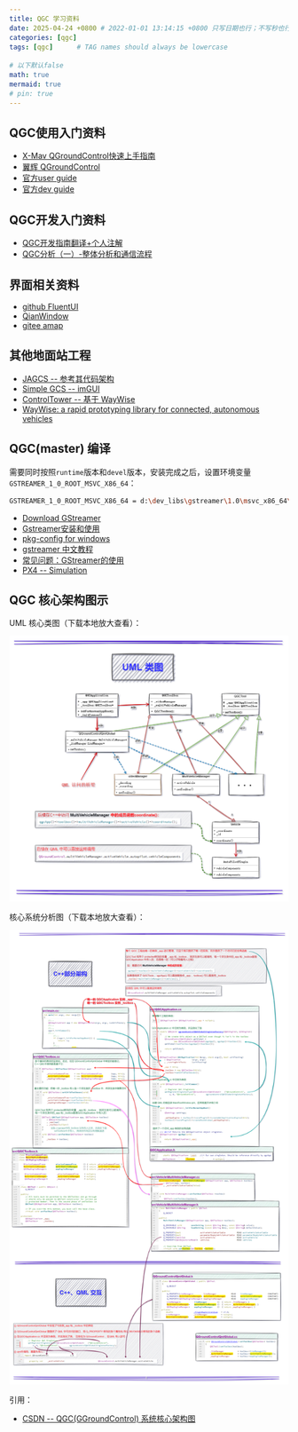 ```yaml
---
title: QGC 学习资料
date: 2025-04-24 +0800 # 2022-01-01 13:14:15 +0800 只写日期也行；不写秒也行；这样也行 2022-03-09T00:55:42+08:00
categories: [qgc]
tags: [qgc]      # TAG names should always be lowercase

# 以下默认false
math: true
mermaid: true
# pin: true
---
```


## QGC使用入门资料 ##

* [X-Mav QGroundControl快速上手指南](https://www.x-mav.cn/docs/QGroundControl-kuai-su-shang-shou-zhi-nan)
* [翼辉 QGroundControl](https://docs.acoinfo.com/dup/guide/qgc_usage.html)
* [官方user guide](https://docs.qgroundcontrol.com/Stable_V4.4/en/qgc-user-guide/)
* [官方dev guide](https://docs.qgroundcontrol.com/Stable_V4.4/en/qgc-dev-guide/)

## QGC开发入门资料 ##

* [QGC开发指南翻译+个人注解](https://zhuanlan.zhihu.com/p/647096410)
* [QGC分析（一）-整体分析和通信流程](https://blog.csdn.net/qaaaaaaz/article/details/130460042)

## 界面相关资料 ##

* [github FluentUI](https://github.com/zhuzichu520/FluentUI)
* [QianWindow](https://github.com/nuoqian-lgtm/QianWindow)
* [gitee amap](https://gitee.com/IOthellOI/amap)

## 其他地面站工程 ##

* [JAGCS -- 参考其代码架构](https://github.com/MishkaRogachev/JAGCS)
* [Simple GCS -- imGUI](https://github.com/Sanmopre/Simple_GCS)
* [ControlTower -- 基于 WayWise](https://github.com/RISE-Dependable-Transport-Systems/ControlTower)
* [WayWise: a rapid prototyping library for connected, autonomous vehicles](https://ccam-sunrise-project.eu/wp-content/uploads/2024/09/WayWise_Software_Impacts.pdf)

## QGC(master) 编译 ##

需要同时按照`runtime`版本和`devel`版本，安装完成之后，设置环境变量`GSTREAMER_1_0_ROOT_MSVC_X86_64`：

```bash
GSTREAMER_1_0_ROOT_MSVC_X86_64 = d:\dev_libs\gstreamer\1.0\msvc_x86_64\
```

* [Download GStreamer](https://gstreamer.freedesktop.org/download/#windows)
* [Gstreamer安装和使用](https://yadiq.github.io/2022/08/15/MediaGstreamerInstall/)
* [pkg-config for windows](https://github.com/lua-batteries/pkg-config/releases)
* [gstreamer 中文教程](https://www.cnblogs.com/O-ll-O/p/17438361.html)
* [常见问题：GStreamer的使用](https://kernel-zhang.github.io/posts/UsingGStreamer/)
* [PX4 -- Simulation](https://bresch.gitbooks.io/devguide/content/en/simulation/)

## QGC 核心架构图示 ##

UML 核心类图（下载本地放大查看）：

![QGC 主要 UML](/assets/images/qgc/20250604/qgc_uml.png)

核心系统分析图（下载本地放大查看）：

![QGC 主要系统分析](/assets/images/qgc/20250604/qgc_core_arch_call.png)

引用：

* [CSDN -- QGC(GGroundControl) 系统核心架构图](https://blog.csdn.net/qq_16504163/article/details/124005216)
